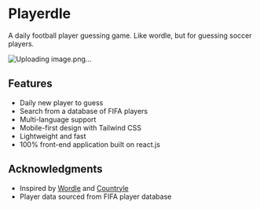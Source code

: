 # Playerdle

A daily football player guessing game. Like wordle, but for guessing soccer players.

![Uploading image.png…]()


## Features

- Daily new player to guess
- Search from a database of FIFA players
- Multi-language support
- Mobile-first design with Tailwind CSS
- Lightweight and fast
- 100% front-end application built on react.js

## Acknowledgments

- Inspired by [Wordle](https://www.nytimes.com/games/wordle/index.html) and [Countryle](https://countryle.com/)
- Player data sourced from FIFA player database
